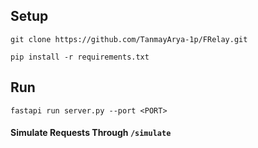 ## Setup
`git clone https://github.com/TanmayArya-1p/FRelay.git`

`pip install -r requirements.txt`

## Run
`fastapi run server.py --port <PORT>`

#### Simulate Requests Through `/simulate`
